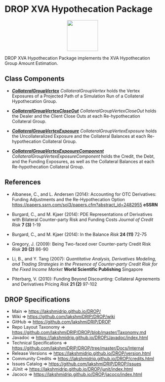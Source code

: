 # DROP XVA Hypothecation Package

<p align="center"><img src="https://github.com/lakshmiDRIP/DROP/blob/master/DRIP_Logo.gif?raw=true" width="100"></p>

DROP XVA Hypothecation Package implements the XVA Hypothecation Group Amount Estimation.


## Class Components

 * [***CollateralGroupVertex***](https://github.com/lakshmiDRIP/DROP/tree/master/src/main/java/org/drip/xva/hypothecation/CollateralGroupVertex.java)
 <i>CollateralGroupVertex</i> holds the Vertex Exposures of a Projected Path of a Simulation Run of a
 Collateral Hypothecation Group.

 * [***CollateralGroupVertexCloseOut***](https://github.com/lakshmiDRIP/DROP/tree/master/src/main/java/org/drip/xva/hypothecation/CollateralGroupVertexCloseOut.java)
 <i>CollateralGroupVertexCloseOut</i> holds the Dealer and the Client Close Outs at each Re-hypothecation
 Collateral Group.

 * [***CollateralGroupVertexExposure***](https://github.com/lakshmiDRIP/DROP/tree/master/src/main/java/org/drip/xva/hypothecation/CollateralGroupVertexExposure.java)
 <i>CollateralGroupVertexExposure</i> holds the Uncollateralized Exposure and the Collateral Balances at each
 Re-hypothecation Collateral Group.

 * [***CollateralGroupVertexExposureComponent***](https://github.com/lakshmiDRIP/DROP/tree/master/src/main/java/org/drip/xva/hypothecation/CollateralGroupVertexExposureComponent.java)
 <i>CollateralGroupVertexExposureComponent</i> holds the Credit, the Debt, and the Funding Exposures, as well
 as the Collateral Balances at each Re-hypothecation Collateral Group.


## References

 * Albanese, C., and L. Andersen (2014): Accounting for OTC Derivatives: Funding Adjustments and the
 	Re-Hypothecation Option https://papers.ssrn.com/sol3/papers.cfm?abstract_id=2482955 <b>eSSRN</b>

 * Burgard, C., and M. Kjaer (2014): PDE Representations of Derivatives with Bilateral Counter-party Risk and
 	Funding Costs <i>Journal of Credit Risk</i> <b>7 (3)</b> 1-19

 * Burgard, C., and M. Kjaer (2014): In the Balance <i>Risk</i> <b>24 (11)</b> 72-75

 * Gregory, J. (2009): Being Two-faced over Counter-party Credit Risk <i>Risk</i> <b>20 (2)</b> 86-90

 * Li, B., and Y. Tang (2007): <i>Quantitative Analysis, Derivatives Modeling, and Trading Strategies in the
 	Presence of Counter-party Credit Risk for the Fixed Income Market</i> <b>World Scientific Publishing</b>
 	Singapore

 * Piterbarg, V. (2010): Funding Beyond Discounting: Collateral Agreements and Derivatives Pricing
 	<i>Risk</i> <b>21 (2)</b> 97-102


## DROP Specifications

 * Main                     => https://lakshmidrip.github.io/DROP/
 * Wiki                     => https://github.com/lakshmiDRIP/DROP/wiki
 * GitHub                   => https://github.com/lakshmiDRIP/DROP
 * Repo Layout Taxonomy     => https://github.com/lakshmiDRIP/DROP/blob/master/Taxonomy.md
 * Javadoc                  => https://lakshmidrip.github.io/DROP/Javadoc/index.html
 * Technical Specifications => https://github.com/lakshmiDRIP/DROP/tree/master/Docs/Internal
 * Release Versions         => https://lakshmidrip.github.io/DROP/version.html
 * Community Credits        => https://lakshmidrip.github.io/DROP/credits.html
 * Issues Catalog           => https://github.com/lakshmiDRIP/DROP/issues
 * JUnit                    => https://lakshmidrip.github.io/DROP/junit/index.html
 * Jacoco                   => https://lakshmidrip.github.io/DROP/jacoco/index.html
